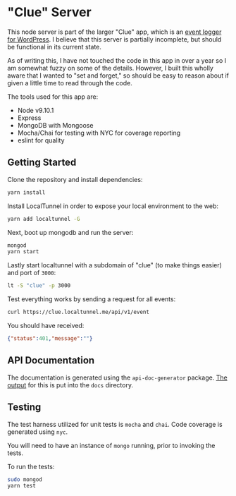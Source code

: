 # "Clue" Server

This node server is part of the larger "Clue" app, which is an [event logger for WordPress](https://github.com/ocularrhythm/clue-client). I believe that this server is partially incomplete, but should be functional in its current state.

As of writing this, I have not touched the code in this app in over a year so I am somewhat fuzzy on some of the details. However, I built this wholly aware that I wanted to "set and forget," so should be easy to reason about if given a little time to read through the code. 

The tools used for this app are:
- Node v9.10.1
- Express
- MongoDB with Mongoose
- Mocha/Chai for testing with NYC for coverage reporting
- eslint for quality


## Getting Started

Clone the repository and install dependencies:
```bash
yarn install
```

Install LocalTunnel in order to expose your local environment to the web:
```bash
yarn add localtunnel -G
```

Next, boot up mongodb and run the server:
```bash
mongod
yarn start
```

Lastly start localtunnel with a subdomain of "clue" (to make things easier) and port of `3000`:
```bash
lt -S "clue" -p 3000
```

Test everything works by sending a request for all events:
```bash
curl https://clue.localtunnel.me/api/v1/event
```

You should have received:
```json
{"status":401,"message":""}
```


## API Documentation

The documentation is generated using the `api-doc-generator` package. [The output](./docs/index.html) for this is put into the `docs` directory. 


## Testing

The test harness utilized for unit tests is `mocha` and `chai`. Code coverage is generated using `nyc`. 

You will need to have an instance of `mongo` running, prior to invoking the tests.

To run the tests:
```bash
sudo mongod
yarn test
```
 
